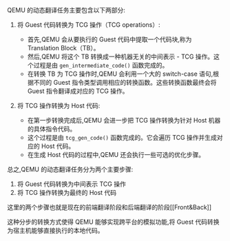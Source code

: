 
QEMU 的动态翻译任务主要包含以下两部分:

1. 将 Guest 代码转换为 TCG 操作（TCG operations）:
   - 首先,QEMU 会从要执行的 Guest 代码中提取一个代码块,称为 Translation Block（TB）。
   - 然后,QEMU 将这个 TB 转换成一种机器无关的中间表示 - TCG 操作。这个过程是由 `gen_intermediate_code()` 函数完成的。
   - 在转换 TB 为 TCG 操作时,QEMU 会利用一个大的 switch-case 语句,根据不同的 Guest 指令类型调用相应的转换函数。这些转换函数最终会将 Guest 指令翻译成对应的 TCG 操作。

2. 将 TCG 操作转换为 Host 代码:
   - 在第一步转换完成后,QEMU 会进一步把 TCG 操作转换为针对 Host 机器的具体指令代码。
   - 这个过程是由 `tcg_gen_code()` 函数完成的。它会遍历 TCG 操作并生成对应的 Host 代码。
   - 在生成 Host 代码的过程中,QEMU 还会执行一些可选的优化步骤。

总之,QEMU 的动态翻译任务分为两个主要步骤:

1. 将 Guest 代码转换为中间表示 TCG 操作
2. 将 TCG 操作转换为最终的 Host 代码

这里的两个步骤也就是现在的前端翻译阶段和后端翻译的阶段[[Front&Back]]

这种分步的转换方式使得 QEMU 能够实现跨平台的模拟功能,将 Guest 代码转换为宿主机能够直接执行的本地代码。